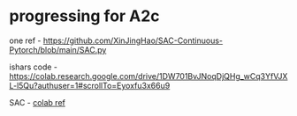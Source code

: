 # progressing for A2c


one ref - https://github.com/XinJingHao/SAC-Continuous-Pytorch/blob/main/SAC.py

ishars code - https://colab.research.google.com/drive/1DW701BvJNoqDjQHg_wCq3YfVJXL-l5Qu?authuser=1#scrollTo=Eyoxfu3x66u9


SAC - [colab ref](https://colab.research.google.com/github/MrSyee/pg-is-all-you-need/blob/master/05.SAC.ipynb#scrollTo=JgSL3twhWOeQ)

